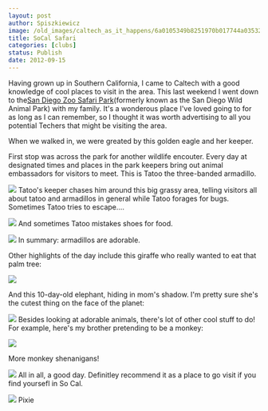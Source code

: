 ```yaml
---
layout: post
author: Spiszkiewicz
image: /old_images/caltech_as_it_happens/6a0105349b8251970b017744a03532970d.jpg
title: SoCal Safari 
categories: [clubs]
status: Publish
date: 2012-09-15
---
```


Having grown up in Southern California, I came to Caltech with a good knowledge of cool places to visit in the area. This last weekend I went down to the[San Diego Zoo Safari Park](https://www.sandiegozoo.org/park/index2010)(formerly known as the San Diego Wild Animal Park) with my family. It's a wonderous place I've loved going to for as long as I can remember, so I thought it was worth advertising to all you potential Techers that might be visiting the area.

When we walked in, we were greated by this golden eagle and her keeper.

First stop was across the park for another wildlife encouter. Every day at designated times and places in the park keepers bring out animal embassadors for visitors to meet. This is Tatoo the three-banded armadillo.


![](/old_images/caltech_as_it_happens/6a0105349b8251970b017d3bf0d50a970c.jpg)
Tatoo's keeper chases him around this big grassy area, telling visitors all about tatoo and armadillos in general while Tatoo forages for bugs. Sometimes Tatoo tries to escape....


![](/old_images/caltech_as_it_happens/6a0105349b8251970b017744a03dbd970d.jpg)
And sometimes Tatoo mistakes shoes for food.


![](/old_images/caltech_as_it_happens/6a0105349b8251970b017744a040fe970d.jpg)
In summary: armadillos are adorable.

Other highlights of the day include this giraffe who really wanted to eat that palm tree:


![](/old_images/caltech_as_it_happens/6a0105349b8251970b017744a04631970d.jpg)

And this 10-day-old elephant, hiding in mom's shadow. I'm pretty sure she's the cutest thing on the face of the planet:


![](/old_images/caltech_as_it_happens/6a0105349b8251970b017744a049e4970d.jpg)
Besides looking at adorable animals, there's lot of other cool stuff to do! For example, here's my brother pretending to be a monkey:


![](/old_images/caltech_as_it_happens/6a0105349b8251970b017d3bf0e9f4970c.jpg)

More monkey shenanigans!


![](/old_images/caltech_as_it_happens/6a0105349b8251970b017c31c2a2da970b.jpg)
All in all, a good day. Definitley recommend it as a place to go visit if you find yoursefl in So Cal.


![](/old_images/caltech_as_it_happens/6a0105349b8251970b017d3bf0f16e970c.jpg)
Pixie


